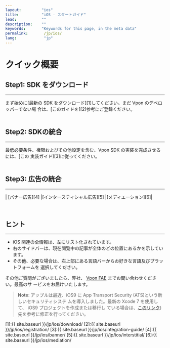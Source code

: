 ```yaml
---
layout:         "ios"
title:          "iOS - スタートガイド"
lead:           ""
description:    ""
keywords:       "Keywords for this page, in the meta data"
permalink:       /jp/ios/
lang:            "jp"
---
```

# クイック概要

## Step1: SDK をダウンロード
---
まず始めに[最新の SDK をダウンロード][1]してください。まだ Vpon のデベロッパーでない場 合は、[このガイドを][2]参考にご登録ください。 <br><br>

## Step2: SDKの統合
---
最低必要条件、権限およびその他設定を含む、Vpon SDK の実装を完成させるには、[この 実装ガイド][3]に従ってください。<br><br>

## Step3: 広告の統合
---

| [バナー広告][4]  |[インタースティシャル広告][5] |[メディエーション][6]|

<br>

## ヒント
---
* iOS 関連の全情報は、左にリスト化されています。
* 右のサイドバーは、現在閲覧中の記事が全体のどの位置にあるかを示しています。
* その他、必要な場合は、右上部にある言語バーからお好きな言語及びプラットフォームを 選択してください。

その他ご質問がございましたら、弊社、 [Vpon FAE](mailto:fae@vpon.com) までお問い合わせください。最高のサ ービスをお届けいたします。

> **Note**: アップルは最近、iOS9 に App Transport Security (ATS)という新しいセキュリティシステ ムを導入しました。最新の Xcode 7 を使用して、 iOS9 プロジェクトを作成または移行し ている場合は、[このリンク](latest-news/ios9ats))先を参考に修正を行ってください。




[1]:{{ site.baseurl }}/jp/ios/download/
[2]:{{ site.baseurl }}/jp/ios/registration/
[3]:{{ site.baseurl }}/jp/ios/integration-guide/
[4]:{{ site.baseurl }}/jp/ios/banner/
[5]:{{ site.baseurl }}/jp/ios/interstitial/
[6]:{{ site.baseurl }}/jp/ios/mediation/
